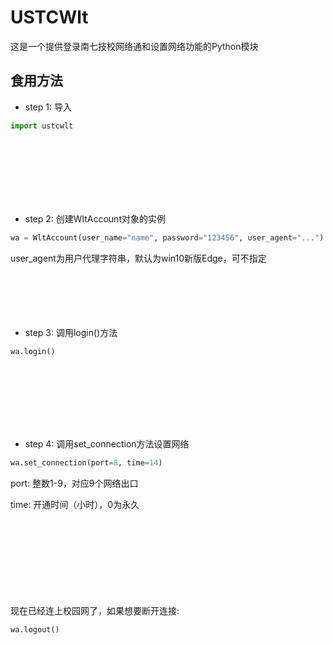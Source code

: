 # USTCWlt
这是一个提供登录南七技校网络通和设置网络功能的Python模块

## 食用方法
- step 1: 导入
```Python
import ustcwlt
```
<br/></br>
<br/></br>
<br/></br>
- step 2: 创建WltAccount对象的实例
```Python
wa = WltAccount(user_name="name", password="123456", user_agent="...")
```
user_agent为用户代理字符串，默认为win10新版Edge，可不指定
<br/></br>
<br/></br>
<br/></br>
- step 3: 调用login()方法
```Python
wa.login()
```
<br/></br>
<br/></br>
<br/></br>
- step 4: 调用set_connection方法设置网络
```Python
wa.set_connection(port=8, time=14)
```
port: 整数1-9，对应9个网络出口
 
time: 开通时间（小时），0为永久
  
<br/></br>
<br/></br>
<br/></br>
<br/></br>
现在已经连上校园网了，如果想要断开连接:
```Python
wa.logout()
```
